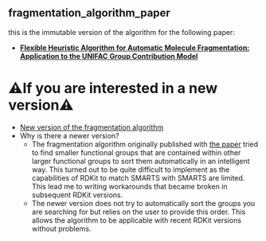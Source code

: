 ## fragmentation_algorithm_paper
this is the immutable version of the algorithm for the following paper:
- [**Flexible Heuristic Algorithm for Automatic Molecule Fragmentation: Application to the UNIFAC Group Contribution Model**](https://doi.org/10.1186/s13321-019-0382-3)

# ⚠️If you are interested in a new version⚠️
- [New version of the fragmentation algorithm](https://github.com/simonmb/fragmentation_algorithm)
- Why is there a newer version?
  - The fragmentation algorithm originally published with [the paper](https://doi.org/10.1186/s13321-019-0382-3) tried to find smaller functional groups that are contained within other larger functional groups to sort them automatically in an intelligent way. This turned out to be quite difficult to implement as the capabilities of RDKit to match SMARTS with SMARTS are  limited. This lead me to writing workarounds that became broken in subsequent RDKit versions.
  - The newer version does not try to automatically sort the groups you are searching for but relies on the user to provide this order. This allows the algorithm to be applicable with recent RDKit versions without problems.
